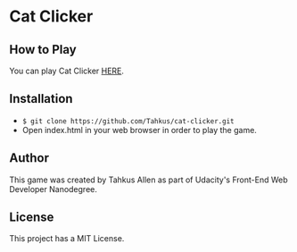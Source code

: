 Cat Clicker
===============================

## How to Play

You can play Cat Clicker [HERE](https://tahkus.github.io/cat-clicker/).

## Installation

* ``$ git clone https://github.com/Tahkus/cat-clicker.git``
* Open index.html in your web browser in order to play the game.

## Author

This game was created by Tahkus Allen as part of Udacity's Front-End Web Developer Nanodegree.

## License

This project has a MIT License.

